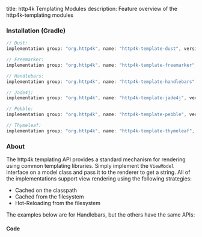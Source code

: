 title: http4k Templating Modules
description: Feature overview of the http4k-templating modules

### Installation (Gradle)

```groovy
// Dust: 
implementation group: "org.http4k", name: "http4k-template-dust", version: "4.13.3.0"

// Freemarker: 
implementation group: "org.http4k", name: "http4k-template-freemarker", version: "4.13.3.0"

// Handlebars: 
implementation group: "org.http4k", name: "http4k-template-handlebars", version: "4.13.3.0"

// Jade4j: 
implementation group: "org.http4k", name: "http4k-template-jade4j", version: "4.13.3.0"

// Pebble: 
implementation group: "org.http4k", name: "http4k-template-pebble", version: "4.13.3.0"

// Thymeleaf: 
implementation group: "org.http4k", name: "http4k-template-thymeleaf", version: "4.13.3.0"
```

### About
The http4k templating API provides a standard mechanism for rendering using common templating libraries. Simply implement the `ViewModel` interface on a model class and pass it to the renderer to get a string. All of the implementations support view rendering using the following strategies:

* Cached on the classpath
* Cached from the filesystem
* Hot-Reloading from the filesystem

The examples below are for Handlebars, but the others have the same APIs:

#### Code  [<img class="octocat"/>](https://github.com/http4k/http4k/blob/master/src/docs/guide/reference/templating/example.kt)

<script src="https://gist-it.appspot.com/https://github.com/http4k/http4k/blob/master/src/docs/guide/reference/templating/example.kt"></script>

[http4k]: https://http4k.org
